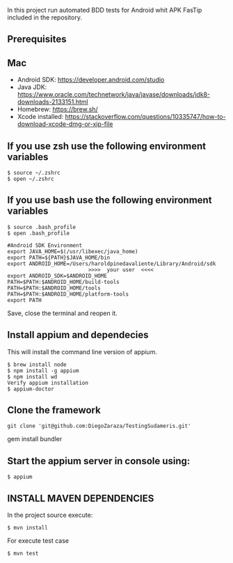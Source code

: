 In this project run automated BDD tests for Android whit APK FasTip included in the repository.

## Prerequisites

## Mac

- Android SDK: https://developer.android.com/studio
- Java JDK: https://www.oracle.com/technetwork/java/javase/downloads/jdk8-downloads-2133151.html
- Homebrew: https://brew.sh/
- Xcode installed: https://stackoverflow.com/questions/10335747/how-to-download-xcode-dmg-or-xip-file

## If you use zsh use the following environment variables

```
$ source ~/.zshrc
$ open ~/.zshrc
```

## If you use bash use the following environment variables

```
$ source .bash_profile
$ open .bash_profile
```

```
#Android SDK Environment
export JAVA_HOME=$(/usr/libexec/java_home)
export PATH=${PATH}$JAVA_HOME/bin
export ANDROID_HOME=/Users/haroldpinedavaliente/Library/Android/sdk
                          >>>>  your user  <<<<
export ANDROID_SDK=$ANDROID_HOME
PATH=$PATH:$ANDROID_HOME/build-tools
PATH=$PATH:$ANDROID_HOME/tools
PATH=$PATH:$ANDROID_HOME/platform-tools
export PATH
```
Save, close the terminal and reopen it.

## Install appium and dependecies
This will install the command line version of appium.

```
$ brew install node
$ npm install -g appium
$ npm install wd
Verify appium installation
$ appium-doctor
```

## Clone the framework
```
git clone 'git@github.com:DiegoZaraza/TestingSudameris.git'
```

gem install bundler
## Start the appium server in console using:

```
$ appium
```

## INSTALL MAVEN DEPENDENCIES

In the project source execute:

```
$ mvn install
````

For execute test case

```
$ mvn test
```
